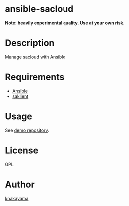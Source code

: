 ansible-sacloud
===============

**Note: heavily experimental quality. Use at your own risk.**

# Description

Manage sacloud with Ansible

# Requirements

* [Ansible](https://github.com/ansible/ansible)
* [saklient](https://github.com/sakura-internet/saklient.python)

# Usage

See [demo repository](https://github.com/knakayama/ansible-sacloud-demo).
# License

GPL

# Author

[knakayama](https://github.com/knakayama)
